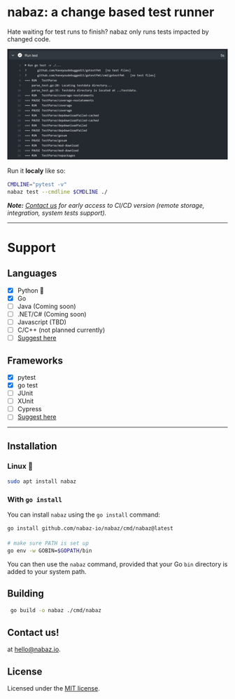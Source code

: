 # nabaz: a change based test runner
Hate waiting for test runs to finish? nabaz only runs tests impacted by changed code.
 

![An animation showcasing that nabaz transforms a text log into an interactive log with folding sections.](https://raw.githubusercontent.com/GoTestTools/.github/main/gotestfmt.svg)

Run it **localy** like so:

```bash
CMDLINE="pytest -v"
nabaz test --cmdline $CMDLINE ./
```
_**Note:** [Contact us](#contact-us) for early access to CI/CD version (remote storage, integration, system tests support)._

---
# Support
## Languages
- [x] Python 🐍
- [x] Go 
- [ ] Java (Coming soon)
- [ ] .NET/C# (Coming soon)
- [ ] Javascript (TBD)
- [ ] C/C++ (not planned currently)
- [ ] [Suggest here](#contact-us)
## Frameworks
- [x] pytest
- [x] go test
- [ ] JUnit
- [ ] XUnit
- [ ] Cypress
- [ ] [Suggest here](#contact-us)

---
## Installation

 ### **Linux** 🐧
```bash
sudo apt install nabaz
```

### **With `go install`**

You can install `nabaz` using the `go install` command:

```bash
go install github.com/nabaz-io/nabaz/cmd/nabaz@latest

# make sure PATH is set up
go env -w GOBIN=$GOPATH/bin
```

You can then use the `nabaz` command, provided that your Go `bin` directory is added to your system path.


## Building

```bash
 go build -o nabaz ./cmd/nabaz
 ```

## Contact us!
at hello@nabaz.io.
## License

Licensed under the [MIT license](LICENSE.md).
